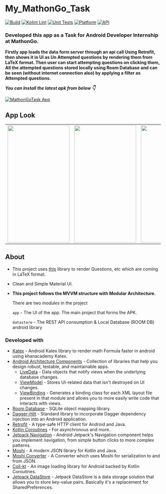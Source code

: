 # My_MathonGo_Task
[![Build](https://github.com/Haid-Faiz/My_MathonGo_Task/actions/workflows/build_ci.yml/badge.svg)](https://github.com/Haid-Faiz/My_MathonGo_Task/actions/workflows/build_ci.yml)
[![Kolint Lint](https://github.com/Haid-Faiz/My_MathonGo_Task/actions/workflows/kotlin_lint_ci.yml/badge.svg)](https://github.com/Haid-Faiz/My_MathonGo_Task/actions/workflows/kotlin_lint_ci.yml)
[![Unit Tests](https://github.com/Haid-Faiz/My_MathonGo_Task/actions/workflows/unit_tests_ci.yml/badge.svg)](https://github.com/Haid-Faiz/My_MathonGo_Task/actions/workflows/unit_tests_ci.yml)
[![Platform](https://img.shields.io/badge/platform-android-blue.svg)](http://developer.android.com/index.html)
[![API](https://img.shields.io/badge/API-23%2B-blue.svg?style=flat)](https://android-arsenal.com/api?level=23)


### Developed this app as a Task for Android Developer Internship at MathonGo.

**Firstly app loads the data form server through an api call Using Retrofit, then shows it in UI as Un Attempted questions by rendering them from LaTeX format.
Then user can start attempting questions on clicking them, All the attempted questions stored locally using Room Database and can be seen (without internet connection also) by applying a filter as Attempted questions.** 


***You can Install the latest apk from below 👇***

[![MathonGoTask App](https://img.shields.io/badge/APK-latest-%231a79d9?style=for-the-badge&logo=android)](https://github.com/Haid-Faiz/My_MathonGo_Task/releases/download/task_apk/app-release.apk)


## App Look
<table>
   <tr>
<td><img src = "https://user-images.githubusercontent.com/56159740/144766066-86e1c6ce-08a5-419f-9887-7eb4b8f1f0e9.gif" height = "380" width="200"></td>
<td><img src = "https://user-images.githubusercontent.com/56159740/144766073-3a5ec7f7-436b-49fb-8bf3-892566d3e6e2.gif" height = "380" width="200"></td>
<td><img src = "https://user-images.githubusercontent.com/56159740/144766156-031842e6-e7f6-4dc1-8cf7-02f7999b4fee.gif" height = "380" width="200"></td>
  </tr>
</table>


## About

- This project uses [this](https://github.com/lingarajsankaravelu/Katex) library to render Questions, etc which are coming in LaTeX format.
- Clean and Simple Material UI.

- **This project follows the MVVM structure with Modular Architecture.**

  There are two _modules_ in the project

  `app` - The UI of the app. The main project that forms the APK.
  
  `datastore` - The REST API consumption & Local Database (ROOM DB) android library

### Developed with
- [Katex](https://github.com/lingarajsankaravelu/Katex) - Android Katex library to render math Formula faster in android using khanacademy Katex.
- [Android Architecture Components](https://developer.android.com/topic/libraries/architecture) - Collection of libraries that help you design robust, testable, and maintainable apps.
  - [LiveData](https://developer.android.com/topic/libraries/architecture/livedata) - Data objects that notify views when the underlying database changes.
  - [ViewModel](https://developer.android.com/topic/libraries/architecture/viewmodel) - Stores UI-related data that isn't destroyed on UI changes.
  - [ViewBinding](https://developer.android.com/topic/libraries/view-binding) - Generates a binding class for each XML layout file present in that module and allows you to more easily write code that interacts with views.
- [Room Database](https://developer.android.com/topic/libraries/architecture/room) - SQLite object mapping library. 
- [Dagger-Hilt](https://dagger.dev/hilt/) - Standard library to incorporate Dagger dependency injection into an Android application.
- [Retrofit](https://square.github.io/retrofit/) - A type-safe HTTP client for Android and Java.
- [Kotlin Coroutines](https://kotlinlang.org/docs/reference/coroutines-overview.html) - For asynchronous and more..
- [Jetpack Navigation](https://developer.android.com/guide/navigation) - Android Jetpack's Navigation component helps you implement navigation, from simple button clicks to more complex patterns.
- [Moshi](https://github.com/square/moshi) - A modern JSON library for Kotlin and Java.
- [Moshi Converter](https://github.com/square/retrofit/tree/master/retrofit-converters/moshi) - A Converter which uses Moshi for serialization to and from JSON.
- [Coil-kt](https://coil-kt.github.io/coil/) - An image loading library for Android backed by Kotlin Coroutines.
- [Jetpack DataStore](https://developer.android.com/topic/libraries/architecture/datastore) - Jetpack DataStore is a data storage solution that allows you to
 store key-value pairs. Basically it's a replacement for SharedPreferences.



